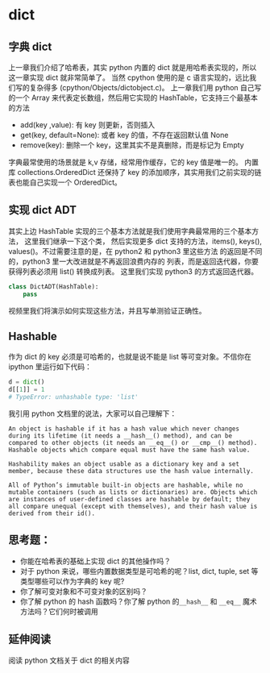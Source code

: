 # dict

## 字典 dict

上一章我们介绍了哈希表，其实 python 内置的 dict 就是用哈希表实现的，所以这一章实现 dict 就非常简单了。 当然 cpython 使用的是 c 语言实现的，远比我们写的复杂得多 \(cpython/Objects/dictobject.c\)。 上一章我们用 python 自己写的一个 Array 来代表定长数组，然后用它实现的 HashTable，它支持三个最基本的方法

* add\(key ,value\): 有 key 则更新，否则插入
* get\(key, default=None\): 或者 key 的值，不存在返回默认值 None
* remove\(key\): 删除一个 key，这里其实不是真删除，而是标记为 Empty

字典最常使用的场景就是 k,v 存储，经常用作缓存，它的 key 值是唯一的。 内置库 collections.OrderedDict 还保持了 key 的添加顺序，其实用我们之前实现的链表也能自己实现一个 OrderedDict。

## 实现 dict ADT

其实上边 HashTable 实现的三个基本方法就是我们使用字典最常用的三个基本方法， 这里我们继承一下这个类， 然后实现更多 dict 支持的方法，items\(\), keys\(\), values\(\)。不过需要注意的是，在 python2 和 python3 里这些方法 的返回是不同的，python3 里一大改进就是不再返回浪费内存的 列表，而是返回迭代器，你要获得列表必须用 list\(\) 转换成列表。 这里我们实现 python3 的方式返回迭代器。

```python
class DictADT(HashTable):
    pass
```

视频里我们将演示如何实现这些方法，并且写单测验证正确性。

## Hashable

作为 dict 的 key 必须是可哈希的，也就是说不能是 list 等可变对象。不信你在 ipython 里运行如下代码：

```python
d = dict()
d[[1]] = 1
# TypeError: unhashable type: 'list'
```

我引用 python 文档里的说法，大家可以自己理解下：

```text
An object is hashable if it has a hash value which never changes during its lifetime (it needs a __hash__() method), and can be compared to other objects (it needs an __eq__() or __cmp__() method). Hashable objects which compare equal must have the same hash value.

Hashability makes an object usable as a dictionary key and a set member, because these data structures use the hash value internally.

All of Python’s immutable built-in objects are hashable, while no mutable containers (such as lists or dictionaries) are. Objects which are instances of user-defined classes are hashable by default; they all compare unequal (except with themselves), and their hash value is derived from their id().
```

## 思考题：

* 你能在哈希表的基础上实现 dict 的其他操作吗？
* 对于 python 来说，哪些内置数据类型是可哈希的呢？list, dict, tuple, set 等类型哪些可以作为字典的 key 呢?
* 你了解可变对象和不可变对象的区别吗？
* 你了解 python 的 hash 函数吗？你了解 python 的`__hash__`  和 `__eq__` 魔术方法吗？它们何时被调用

## 延伸阅读

阅读 python 文档关于 dict 的相关内容


